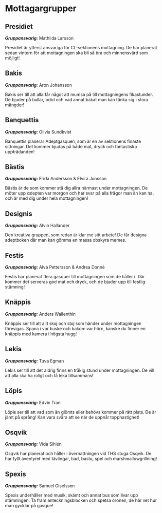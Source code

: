 # Mottagargrupper

## Presidiet

***Gruppansvarig:*** Mathilda Larsson

Presidiet är ytterst ansvariga för CL-sektionens mottagning. De har planerat sedan vintern för att mottagningen ska bli så bra och minnensvärd som möjligt!

## Bakis

***Gruppansvarig:*** Aron Johansson

Bakis ser till att alla får något att mumsa på till mottagningens fikastunder. De bjuder på bullar, bröd och vad annat bakat man kan tänka sig i stora mängder!

## Banquettis

***Gruppansvarig:*** Olivia Sundkvist

Banquettis planerar Adeptgasquen, som är en av sektionens finaste sittningar. Det kommer bjudas på både mat, dryck och fantastiska uppträdanden!

## Bästis

***Gruppansvarig:*** Frida Andersson & Elvira Jonsson

Bästis är de som kommer stå dig allra närmast under mottagningen. De möter upp αdepten var morgon och har svar på alla frågor man än kan ha, och är med dig under hela mottagningen!

## Designis

***Gruppansvarig:*** Alvin Hallander

Den kreativa gruppen, som redan är klar me sitt arbete! De får designa adeptboken där man kan gömma en massa obskyra memes.

## Festis

***Gruppansvarig:*** Alva Pettersson & Andrea Donné

Festis har planerat flera gasquer till mottagningen som de håller i. Där kommer det serveras god mat och dryck, och de bjuder upp till festlig stämning!

## Knäppis

***Gruppansvarig:*** Anders Wallenthin

Knäppis ser till att allt skoj och stoj som händer under mottagningen förevigas. Spana i var buske och bakom var hörn, kanske du finner en knäppis med kamera i högsta hugg!

## Lekis

***Gruppansvarig:*** Tuva Egman

Lekis ser till att det aldrig finns en tråkig stund under mottagningen. De vill att alla ska ha roligt och få leka tillsammans!

## Löpis

***Gruppansvarig:*** Edvin Tran

Löpis ser till att vad som än glömts eller behövs kommer på rätt plats. De är jämt på språng! Kan vara svåra att se när de uppnår topphastighet!

## Osqvik

***Gruppansvarig:*** Vida Sihlén

Osqvik har planerat och håller i övernattningen vid THS stuga Osqvik. De har fyllt äventyret med tävlingar, bad, bastu, spel och marshmallowgrillning!

## Spexis

***Gruppansvarig:*** Samuel Giselsson

Spexis underhåller med musik, skämt och annat bus som livar upp stämningen. Ta fram anteckningsblocken och spetsa öronen, de här vet hur man gycklar på gasque!

